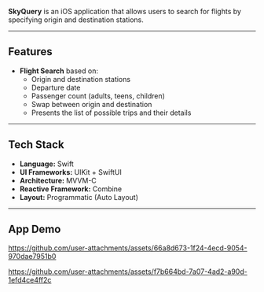 **SkyQuery** is an iOS application that allows users to search for flights by specifying origin and destination stations.

---

## Features

- **Flight Search** based on:
  - Origin and destination stations
  - Departure date
  - Passenger count (adults, teens, children)
  - Swap between origin and destination
  - Presents the list of possible trips and their details

---

## Tech Stack

- **Language:** Swift
- **UI Frameworks:** UIKit + SwiftUI
- **Architecture:** MVVM-C
- **Reactive Framework:** Combine
- **Layout:** Programmatic (Auto Layout)

---

## App Demo

https://github.com/user-attachments/assets/66a8d673-1f24-4ecd-9054-970dae7951b0

https://github.com/user-attachments/assets/f7b664bd-7a07-4ad2-a90d-1efd4ce4ff2c




